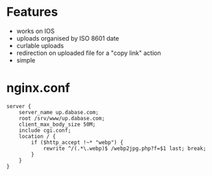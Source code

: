 # Features

* works on IOS
* uploads organised by ISO 8601 date
* curlable uploads
* redirection on uploaded file for a "copy link" action
* simple

# nginx.conf

	server {
		server_name up.dabase.com;
		root /srv/www/up.dabase.com;
		client_max_body_size 50M;
		include cgi.conf;
		location / {
			if ($http_accept !~* "webp") {
				rewrite ^/(.*\.webp)$ /webp2jpg.php?f=$1 last; break;
			}
		}
	}



